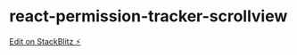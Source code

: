# react-permission-tracker-scrollview

[Edit on StackBlitz ⚡️](https://stackblitz.com/edit/react-permission-tracker-scrollview)